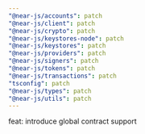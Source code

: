 ```yaml
---
"@near-js/accounts": patch
"@near-js/client": patch
"@near-js/crypto": patch
"@near-js/keystores-node": patch
"@near-js/keystores": patch
"@near-js/providers": patch
"@near-js/signers": patch
"@near-js/tokens": patch
"@near-js/transactions": patch
"tsconfig": patch
"@near-js/types": patch
"@near-js/utils": patch
---
```


feat: introduce global contract support
